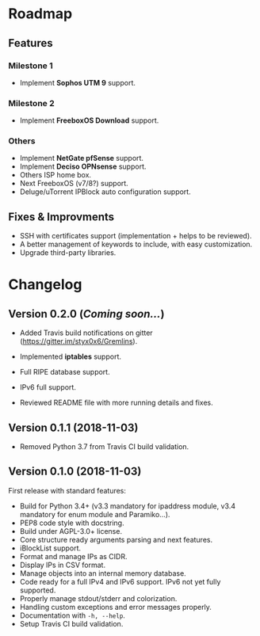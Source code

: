 # Roadmap

## Features

### Milestone 1

* Implement **Sophos UTM 9** support.

### Milestone 2

* Implement **FreeboxOS Download** support.

### Others

* Implement **NetGate pfSense** support.
* Implement **Deciso OPNsense** support.
* Others ISP home box.
* Next FreeboxOS (v7/8?) support.
* Deluge/uTorrent IPBlock auto configuration support.

## Fixes & Improvments

* SSH with certificates support (implementation + helps to be reviewed).
* A better management of keywords to include, with easy customization.
* Upgrade third-party libraries.

# Changelog

## Version 0.2.0 (*Coming soon...*)

* Added Travis build notifications on gitter (https://gitter.im/styx0x6/Gremlins).

* Implemented **iptables** support.

* Full RIPE database support.
* IPv6 full support.
* Reviewed README file with more running details and fixes.

## Version 0.1.1 (2018-11-03)

* Removed Python 3.7 from Travis CI build validation.

## Version 0.1.0 (2018-11-03)

First release with standard features:

* Build for Python 3.4+ (v3.3 mandatory for ipaddress module, v3.4 mandatory for enum module and Paramiko...).
* PEP8 code style with docstring.
* Build under AGPL-3.0+ license.
* Core structure ready arguments parsing and next features.
* iBlockList support.
* Format and manage IPs as CIDR.
* Display IPs in CSV format.
* Manage objects into an internal memory database.
* Code ready for a full IPv4 and IPv6 support. IPv6 not yet fully supported.
* Properly manage stdout/stderr and colorization.
* Handling custom exceptions and error messages properly.
* Documentation with `-h, --help`.
* Setup Travis CI build validation.
